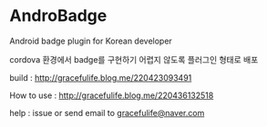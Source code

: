 # AndroBadge
Android badge plugin for Korean developer

cordova 환경에서 badge를 구현하기 어렵지 않도록 플러그인 형태로 배포

build : http://gracefulife.blog.me/220423093491

How to use : http://gracefulife.blog.me/220436132518


help : issue or 
        send email to gracefulife@naver.com
